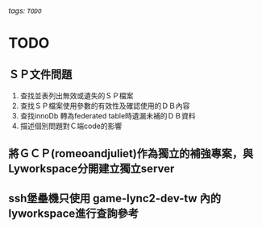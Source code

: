 ###### tags: `TODO`

# TODO
## ＳＰ文件問題
 1. 查找並表列出無效或遺失的ＳＰ檔案
 2. 查找ＳＰ檔案使用參數的有效性及確認使用的ＤＢ內容
 3. 查找innoDb 轉為federated table時遺漏未補的ＤＢ資料
 4. 描述個別問題對Ｃ端code的影響

## 將ＧＣＰ(romeoandjuliet)作為獨立的補強專案，與Lyworkspace分開建立獨立server

## ssh堡壘機只使用 game-lync2-dev-tw 內的lyworkspace進行查詢參考
